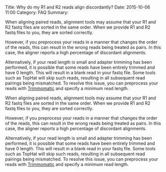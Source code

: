 Title: Why do my R1 and R2 reads align discordantly?
Date: 2015-10-06 11:00
Category: FAQ
Summary:<p>When aligning paired reads, alignment tools may assume that your R1 and R2 fastq files are sorted in the same order. When we provide R1 and R2 fastq files to you, they are sorted correctly.</p><p>However, if you preprocess your reads in a manner that changes the order of the reads, this can result in the wrong reads being treated as pairs. In this case, the aligner reports a high percentage of discordant alignments.</p><p>Alternatively, if your read length is small and adapter trimming has been performed, it is possible that some reads have been entirely trimmed and have 0 length. This will result in a blank read in your fastq file. Some tools such as TopHat will skip such reads, resulting in all subsequent read pairings being mismatched. To resolve this issue, you can preprocess your reads with <a href="http://www.usadellab.org/cms/index.php?page=trimmomatic">Trimmomatic</a> and specify a minimum read length.</p>

<p>When aligning paired reads, alignment tools may assume that your R1 and R2 fastq files are sorted in the same order. When we provide R1 and R2 fastq files to you, they are sorted correctly.</p><p>However, if you preprocess your reads in a manner that changes the order of the reads, this can result in the wrong reads being treated as pairs. In this case, the aligner reports a high percentage of discordant alignments.</p><p>Alternatively, if your read length is small and adapter trimming has been performed, it is possible that some reads have been entirely trimmed and have 0 length. This will result in a blank read in your fastq file. Some tools such as TopHat will skip such reads, resulting in all subsequent read pairings being mismatched. To resolve this issue, you can preprocess your reads with <a href="http://www.usadellab.org/cms/index.php?page=trimmomatic">Trimmomatic</a> and specify a minimum read length.</p>